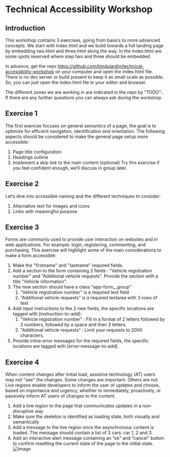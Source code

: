 # Technical Accessibility Workshop
## Introduction
This workshop contains 3 exercises, going from basics to more advanced concepts.
We start with index.html and we build towards a full landing page by embedding two.html and three.html along the way. In the index.html are some spots reserved where step two and three should be embedded.

In advance, get the repo https://github.com/timdujardin/technical-accessibility-workshop on your computer and open the index.html file. There is no dev server or build present to keep it as small scale as possible. So, you can just open the index.html file in your editor and browser.

The different zones we are working in are indicated in the repo by “TODO”:.
If there are any further questions you can always ask during the workshop.

## Exercise 1
The first exercise focuses on general semantics of a page, the goal is to optimize for efficient navigation, identification and orientation. The following aspects should be considered to make the general page setup more accessible:

1.	Page title configuration
2.	Headings outline
3.	Implement a skip link to the main content (optional)
Try this exercise if you feel confident enough, we’ll discuss in group later.
 
## Exercise 2
Let’s dive into accessible naming and the different techniques to consider:

1.	Alternative text for images and icons
2.	Links with meaningful purpose

## Exercise 3
Forms are commonly used to provide user interaction on websites and in web applications. For example: login, registering, commenting, and purchasing. This exercise will highlight some of the main considerations to make a form accessible:

1.	Make the "firstname" and "lastname" required fields.
2.	Add a section to the form containing 2 fields : "Vehicle registration number" and "Additional vehicle requests". Provide the section with a title "Vehicle information".
3.	The new section should have a class "app-form__group"
    1. "Vehicle registration number" is a required text field
    2. "Additional vehicle requests" is a required textarea with 3 rows of text
4.	Add input instructions to the 2 new fields, the specific locations are tagged with [instruction-to-add]:
    1. "Vehicle registration number" : Fill in a format of 2 letters followed by 2 numbers, followed by a space and then 3 letters.
    2. "Additional vehicle requests" : Limit your requests to 2000 characters.
5.	Provide inline error messages for the required fields, the specific locations are tagged with [error-message-to-add].
 
## Exercise 4
When content changes after initial load, assistive technology (AT) users may not "see" the changes. Some changes are important. Others are not. Live regions enable developers to inform the user of updates and choose, based on importance and urgency, whether to immediately, proactively, or passively inform AT users of changes to the content.

1.	Add a live region to the page that communicates updates in a non-disruptive way
2.	Make sure the skeleton is identified as loading state, both visually and semantically
3.	Add a message to the live region once the asynchronous content is loaded. The message should contain a list of 3 cars: car 1, 2 and 3.
4.	Add an interactive alert message containing an “ok” and “cancel” button to confirm resetting the current state of the page to the initial state.
![image](https://github.com/user-attachments/assets/ce2da806-8400-4c9e-895b-0c2a75108af9)
